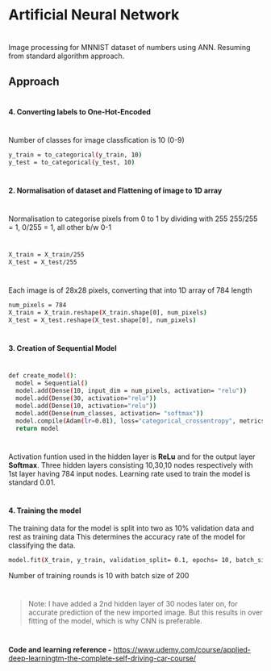# Artificial Neural Network
#
#
Image processing for MNNIST dataset of numbers using ANN.
Resuming from standard algorithm approach.


## Approach 
#
#
#### 4. Converting labels to One-Hot-Encoded
#
Number of classes for image classfication is 10 (0-9)
```sh
y_train = to_categorical(y_train, 10)
y_test = to_categorical(y_test, 10)
```
#
#
#### 2. Normalisation of dataset and Flattening of image to 1D array
#
Normalisation to categorise pixels from 0 to 1 by dividing with 255
255/255 = 1, 0/255 = 1, all other b/w 0-1
#
```sh
X_train = X_train/255
X_test = X_test/255
```
#
Each image is of 28x28 pixels, converting that into 1D array of 784 length
```sh
num_pixels = 784
X_train = X_train.reshape(X_train.shape[0], num_pixels)
X_test = X_test.reshape(X_test.shape[0], num_pixels)
```
#
#
#### 3. Creation of Sequential Model
#
```sh
def create_model():
  model = Sequential()
  model.add(Dense(10, input_dim = num_pixels, activation= "relu"))
  model.add(Dense(30, activation="relu"))     
  model.add(Dense(10, activation="relu"))     
  model.add(Dense(num_classes, activation= "softmax"))   
  model.compile(Adam(lr=0.01), loss="categorical_crossentropy", metrics=["accuracy"])
  return model
```
#
Activation funtion used in the hidden layer is **ReLu** and for the output layer **Softmax**.
Three hidden layers consisting 10,30,10 nodes respectively with 1st layer having 784 input nodes.
Learning rate used to train the model is standard 0.01.
#
#
#### 4. Training the model
The training data for the model is split into two as 10% validation data and rest as training data
This determines the accuracy rate of the model for classifying the data.
```sh
model.fit(X_train, y_train, validation_split= 0.1, epochs= 10, batch_size= 200, verbose= 1, shuffle= 1)
```
Number of training rounds is 10 with batch size of 200
#
>Note: I have added a 2nd hidden layer of 30 nodes later on, for accurate prediction of the new imported image. But this results in over fitting of the model, which is why CNN is preferable.
#
#
**Code and learning reference -**
https://www.udemy.com/course/applied-deep-learningtm-the-complete-self-driving-car-course/


